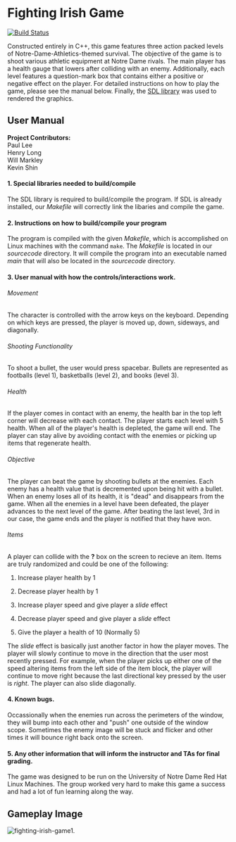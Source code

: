 # Fighting Irish Game
[![Build Status](https://travis-ci.org/willmarkley/Fighting-Irish-Game.svg?branch=master)](https://travis-ci.org/willmarkley/Fighting-Irish-Game)  

Constructed entirely in C++, this game features three action packed levels of Notre-Dame-Athletics-themed survival. The objective of the game is to shoot various athletic equipment at Notre Dame rivals. The main player has a health gauge that lowers after colliding with an enemy. Additionally, each level features a question-mark box that contains either a positive or negative effect on the player. For detailed instructions on how to play the game, please see the manual below. Finally, the [SDL library](https://www.libsdl.org/) was used to rendered the graphics.

## User Manual


__Project Contributors:__  
  Paul Lee  
  Henry Long  
  Will Markley  
  Kevin Shin  


#### 1. Special libraries needed to build/compile

The SDL library is required to build/compile the program. If SDL is already installed, our *Makefile* will correctly link the libaries and compile the game.


#### 2. Instructions on how to build/compile your program

The program is compiled with the given *Makefile*, which is accomplished on Linux machines with the command `make`.  The *Makefile* is located in our *sourcecode* directory.  It will compile the program into an executable named *main* that will also be located in the *sourcecode* directory.


#### 3. User manual with how the controls/interactions work.

###### Movement
The character is controlled with the arrow keys on the keyboard.  Depending on which keys are pressed, the player is moved up, down, sideways, and diagonally.

###### Shooting Functionality
To shoot a bullet, the user would press spacebar.  Bullets are represented as footballs (level 1), basketballs (level 2), and books (level 3).

###### Health
If the player comes in contact with an enemy, the health bar in the top left corner will decrease with each contact. The player starts each level with 5 health. When all of the player's health is depleted, the game will end.  The player can stay alive by avoiding contact with the enemies or picking up items that regenerate health.

###### Objective
The player can beat the game by shooting bullets at the enemies.  Each enemy has a health value that is decremented upon being hit with a bullet.  When an enemy loses all of its health, it is "dead" and disappears from the game.  When all the enemies in a level have been defeated, the player advances to the next level of the game.  After beating the last level, 3rd in our case, the game ends and the player is notified that they have won.

###### Items
A player can collide with the **?** box on the screen to recieve an item.  Items are truly randomized and could be one of the following:  

1. Increase player health by 1

2. Decrease player health by 1

3. Increase player speed and give player a *slide* effect

4. Decrease player speed and give player a *slide* effect

5. Give the player a health of 10 (Normally 5)
		
The *slide* effect is basically just another factor in how the player moves. The player will slowly continue to move in the direction that the user most recently pressed. For example, when the player picks up either one of the speed altering items from the left side of the item block, the player will continue to move right because the last directional key pressed by the user is *right*. The player can also slide diagonally.

#### 4. Known bugs.
Occassionally when the enemies run across the perimeters of the window, they will bump into each other and "push" one outside of the window scope. Sometimes the enemy image will be stuck and flicker and other times it will bounce right back onto the screen.

#### 5. Any other information that will inform the instructor and TAs for final grading.

The game was designed to be run on the University of Notre Dame Red Hat Linux Machines.  The group worked very hard to make this game a success and had a lot of fun learning along the way.

## Gameplay Image

![fighting-irish-game1](fighting-irish-game1). 
